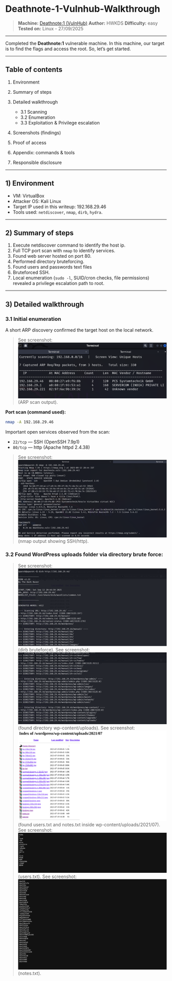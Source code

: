 # Deathnote-1-Vulnhub-Walkthrough

> **Machine:** [Deathnote:1 (VulnHub)](https://www.vulnhub.com/entry/deathnote-1,739/)
> **Author:** HWKDS
> **Difficulty:** easy
> **Tested on:** Linux - 27/09/2025

---


Completed the **Deathnote:1** vulnerable machine. In this machine, our target is to find the flags and access the root. So, let’s get started.


---

## Table of contents

1. Environment
2. Summary of steps
3. Detailed walkthrough

   * 3.1 Scanning
   * 3.2 Enumeration
   * 3.3 Exploitation & Privilege escalation
4. Screenshots (findings)
5. Proof of access
6. Appendix: commands & tools
7. Responsible disclosure

---

## 1) Environment

* VM: VirtualBox
* Attacker OS: Kali Linux
* Target IP used in this writeup: 192.168.29.46
* Tools used: `netdiscover`, `nmap`, `dirb`, `hydra`.

---

## 2) Summary of steps

1. Execute netdiscover command to identify the host ip.
2. Full TCP port scan with `nmap` to identify services.
3. Found web server hosted on port 80.
4. Performed directory bruteforcing.
5. Found users and passwords text files
6. Bruteforced SSH.
7. Local enumeration (`sudo -l`, SUID/cron checks, file permissions) revealed a privilege escalation path to root.

---

## 3) Detailed walkthrough

### 3.1 Initial enumeration

A short ARP discovery confirmed the target host on the local network.

> See screenshot: ![Screenshot](assets/1.png) (ARP scan output).

**Port scan (command used):**

```bash
nmap -A 192.168.29.46
```

Important open services observed from the scan:

* `22/tcp` — SSH (OpenSSH 7.9p1)
* `80/tcp` — http (Apache httpd 2.4.38)

> See screenshot: ![Screenshot](assets/2.png) (nmap output showing SSH/http).

### 3.2 Found WordPress uploads folder via directory brute force:

> See screenshot: ![Screenshot](assets/3.png) (dirb bruteforce).
> See screenshot: ![Screenshot](assets/4.png) (found directory wp-content/uploads).
> See screenshot: ![Screenshot](assets/5.png) (found users.txt and notes.txt inside wp-content/uploads/2021/07).
> See screenshot: ![Screenshot](assets/7.png) (users.txt).
> See screenshot: ![Screenshot](assets/6.png) (notes.txt).
